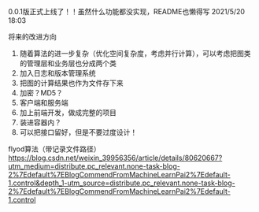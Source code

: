 0.0.1版正式上线了！！虽然什么功能都没实现，README也懒得写
2021/5/20 18:03


将来的改进方向
1. 随着算法的进一步复杂（优化空间复杂度，考虑并行计算），可以考虑把图类的管理层和业务层也分成两个类
2. 加入日志和版本管理系统
3. 把图的计算结果也作为文件存下来
4. 加密？MD5？
5. 客户端和服务端
6. 加上前端开发，做成完整的项目
7. 装进容器内？
8. 可以把接口留好，但是不要过度设计！

flyod算法（带记录文件路径）
https://blog.csdn.net/weixin_39956356/article/details/80620667?utm_medium=distribute.pc_relevant.none-task-blog-2%7Edefault%7EBlogCommendFromMachineLearnPai2%7Edefault-1.control&depth_1-utm_source=distribute.pc_relevant.none-task-blog-2%7Edefault%7EBlogCommendFromMachineLearnPai2%7Edefault-1.control

